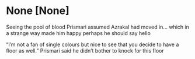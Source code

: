 # None [None]
Seeing the pool of blood Prismari assumed Azrakal had moved in... which in a strange way made him happy perhaps he should say hello 

“I’m not a fan of single colours but nice to see that you decide to have a floor as well.” Prismari said he didn’t bother to knock for this floor

